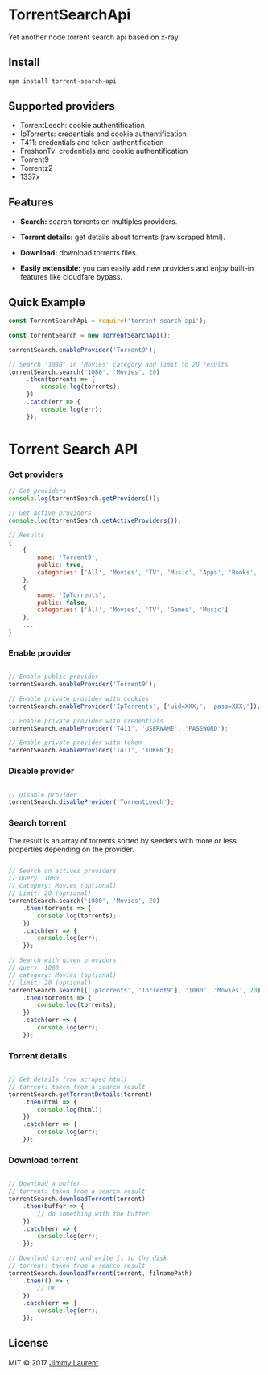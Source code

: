 # TorrentSearchApi

Yet another node torrent search api based on x-ray.

## Install

```bash
npm install torrent-search-api
```

## Supported providers

- TorrentLeech: cookie authentification
- IpTorrents: credentials and cookie authentification
- T411: credentials and token authentification
- FreshonTv: credentials and cookie authentification
- Torrent9
- Torrentz2
- 1337x

## Features

- **Search:** search torrents on multiples providers.

- **Torrent details:** get details about torrents (raw scraped html).

- **Download:** download torrents files.

- **Easily extensible:** you can easily add new providers and enjoy built-in features like cloudfare bypass.
 

## Quick Example

```js
const TorrentSearchApi = require('torrent-search-api');

const torrentSearch = new TorrentSearchApi();

torrentSearch.enableProvider('Torrent9');

// Search '1080' in 'Movies' category and limit to 20 results
torrentSearch.search('1080', 'Movies', 20)
     .then(torrents => {
         console.log(torrents);
     })
     .catch(err => {
         console.log(err);
     });
```

# Torrent Search API

### Get providers

```js
// Get providers
console.log(torrentSearch.getProviders());

// Get active providers
console.log(torrentSearch.getActiveProviders());

// Results
{
    {
        name: 'Torrent9',
        public: true,
        categories: ['All', 'Movies', 'TV', 'Music', 'Apps', 'Books', 'Top100']
    },
    {
        name: 'IpTorrents',
        public: false,
        categories: ['All', 'Movies', 'TV', 'Games', 'Music']
    },
    ...
}

```

### Enable provider

```js

// Enable public provider
torrentSearch.enableProvider('Torrent9');

// Enable private provider with cookies
torrentSearch.enableProvider('IpTorrents', ['uid=XXX;', 'pass=XXX;']);

// Enable private provider with credentials
torrentSearch.enableProvider('T411', 'USERNAME', 'PASSWORD');

// Enable private provider with token
torrentSearch.enableProvider('T411', 'TOKEN');

```

### Disable provider

```js

// Disable provider
torrentSearch.disableProvider('TorrentLeech');

```

### Search torrent

The result is an array of torrents sorted by seeders with more or less properties depending on the provider.

```js

// Search on actives providers
// Query: 1080
// Category: Movies (optional)
// Limit: 20 (optional)
torrentSearch.search('1080', 'Movies', 20)
    .then(torrents => {
        console.log(torrents);
    })
    .catch(err => {
        console.log(err);
    });

// Search with given providers
// query: 1080
// category: Movies (optional)
// limit: 20 (optional)
torrentSearch.search(['IpTorrents', 'Torrent9'], '1080', 'Movies', 20)
    .then(torrents => {
        console.log(torrents);
    })
    .catch(err => {
        console.log(err);
    });

```

### Torrent details

```js

// Get details (raw scraped html)
// torrent: taken from a search result
torrentSearch.getTorrentDetails(torrent)
    .then(html => {
        console.log(html);
    })
    .catch(err => {
        console.log(err);
    });

````

### Download torrent

```js

// Download a buffer
// torrent: taken from a search result
torrentSearch.downloadTorrent(torrent)
    .then(buffer => {
        // do something with the buffer
    })
    .catch(err => {
        console.log(err);
    });

// Download torrent and write it to the disk
// torrent: taken from a search result
torrentSearch.downloadTorrent(torrent, filnamePath)
    .then(() => {
        // OK
    })
    .catch(err => {
        console.log(err);
    });
````

## License

MIT © 2017 [Jimmy Laurent](https://github.com/JimmyLaurent)